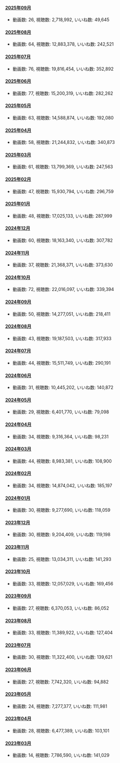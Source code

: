 #### [2025年09月](videos/202509 "wikilink")

-   動画数: 26, 視聴数: 2,718,992, いいね数: 49,645

#### [2025年08月](videos/202508 "wikilink")

-   動画数: 64, 視聴数: 12,883,378, いいね数: 242,521

#### [2025年07月](videos/202507 "wikilink")

-   動画数: 76, 視聴数: 19,816,454, いいね数: 352,892

#### [2025年06月](videos/202506 "wikilink")

-   動画数: 77, 視聴数: 15,200,319, いいね数: 282,262

#### [2025年05月](videos/202505 "wikilink")

-   動画数: 63, 視聴数: 14,588,874, いいね数: 192,080

#### [2025年04月](videos/202504 "wikilink")

-   動画数: 58, 視聴数: 21,244,832, いいね数: 340,873

#### [2025年03月](videos/202503 "wikilink")

-   動画数: 61, 視聴数: 13,799,369, いいね数: 247,563

#### [2025年02月](videos/202502 "wikilink")

-   動画数: 47, 視聴数: 15,930,794, いいね数: 296,759

#### [2025年01月](videos/202501 "wikilink")

-   動画数: 48, 視聴数: 17,025,133, いいね数: 287,999

#### [2024年12月](videos/202412 "wikilink")

-   動画数: 60, 視聴数: 18,163,340, いいね数: 307,782

#### [2024年11月](videos/202411 "wikilink")

-   動画数: 37, 視聴数: 21,368,371, いいね数: 373,630

#### [2024年10月](videos/202410 "wikilink")

-   動画数: 72, 視聴数: 22,016,097, いいね数: 339,394

#### [2024年09月](videos/202409 "wikilink")

-   動画数: 50, 視聴数: 14,277,051, いいね数: 218,411

#### [2024年08月](videos/202408 "wikilink")

-   動画数: 43, 視聴数: 19,187,503, いいね数: 317,933

#### [2024年07月](videos/202407 "wikilink")

-   動画数: 44, 視聴数: 15,511,749, いいね数: 290,191

#### [2024年06月](videos/202406 "wikilink")

-   動画数: 31, 視聴数: 10,445,202, いいね数: 140,872

#### [2024年05月](videos/202405 "wikilink")

-   動画数: 29, 視聴数: 6,401,770, いいね数: 79,098

#### [2024年04月](videos/202404 "wikilink")

-   動画数: 34, 視聴数: 9,316,364, いいね数: 98,231

#### [2024年03月](videos/202403 "wikilink")

-   動画数: 44, 視聴数: 8,983,381, いいね数: 108,900

#### [2024年02月](videos/202402 "wikilink")

-   動画数: 34, 視聴数: 14,874,042, いいね数: 185,197

#### [2024年01月](videos/202401 "wikilink")

-   動画数: 30, 視聴数: 9,277,690, いいね数: 118,059

#### [2023年12月](videos/202312 "wikilink")

-   動画数: 30, 視聴数: 9,204,409, いいね数: 119,198

#### [2023年11月](videos/202311 "wikilink")

-   動画数: 25, 視聴数: 13,034,311, いいね数: 141,293

#### [2023年10月](videos/202310 "wikilink")

-   動画数: 33, 視聴数: 12,057,029, いいね数: 169,456

#### [2023年09月](videos/202309 "wikilink")

-   動画数: 27, 視聴数: 6,370,053, いいね数: 86,052

#### [2023年08月](videos/202308 "wikilink")

-   動画数: 33, 視聴数: 11,389,922, いいね数: 127,404

#### [2023年07月](videos/202307 "wikilink")

-   動画数: 30, 視聴数: 11,322,400, いいね数: 139,621

#### [2023年06月](videos/202306 "wikilink")

-   動画数: 27, 視聴数: 7,742,320, いいね数: 94,882

#### [2023年05月](videos/202305 "wikilink")

-   動画数: 24, 視聴数: 7,277,377, いいね数: 111,981

#### [2023年04月](videos/202304 "wikilink")

-   動画数: 28, 視聴数: 6,477,389, いいね数: 103,101

#### [2023年03月](videos/202303 "wikilink")

-   動画数: 14, 視聴数: 7,786,590, いいね数: 141,029

